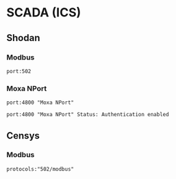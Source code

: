 # SCADA (ICS)

## Shodan

### Modbus

```
port:502
```

### Moxa NPort

```
port:4800 "Moxa NPort"

port:4800 "Moxa NPort" Status: Authentication enabled
```

## Censys

### Modbus

```
protocols:"502/modbus"
```